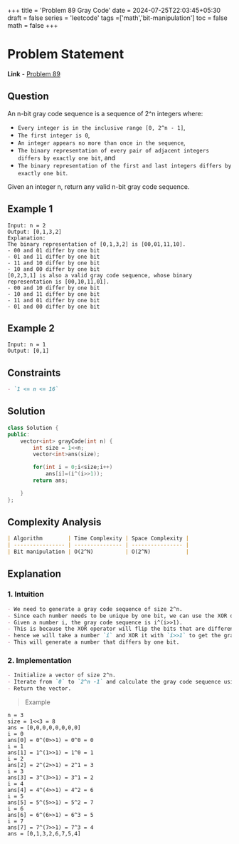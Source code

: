 +++
title = 'Problem 89 Gray Code'
date = 2024-07-25T22:03:45+05:30
draft = false
series = 'leetcode'
tags =['math','bit-manipulation']
toc = false
math = false
+++

# Problem Statement

**Link** - [Problem 89](https://leetcode.com/problems/gray-code/description/)

## Question

An n-bit gray code sequence is a sequence of 2^n integers where:

- `Every integer is in the inclusive range [0, 2^n - 1]`,
- `The first integer is 0`,
- `An integer appears no more than once in the sequence`,
- `The binary representation of every pair of adjacent integers differs by exactly one bit`, and
- `The binary representation of the first and last integers differs by exactly one bit`.

Given an integer n, return any valid n-bit gray code sequence.

## Example 1

```
Input: n = 2
Output: [0,1,3,2]
Explanation:
The binary representation of [0,1,3,2] is [00,01,11,10].
- 00 and 01 differ by one bit
- 01 and 11 differ by one bit
- 11 and 10 differ by one bit
- 10 and 00 differ by one bit
[0,2,3,1] is also a valid gray code sequence, whose binary representation is [00,10,11,01].
- 00 and 10 differ by one bit
- 10 and 11 differ by one bit
- 11 and 01 differ by one bit
- 01 and 00 differ by one bit
```

## Example 2

```
Input: n = 1
Output: [0,1]
```

## Constraints

```markdown
- `1 <= n <= 16`
```

## Solution

```cpp
class Solution {
public:
    vector<int> grayCode(int n) {
        int size = 1<<n;
        vector<int>ans(size);

        for(int i = 0;i<size;i++)
            ans[i]=(i^(i>>1));
        return ans;

    }
};
```

## Complexity Analysis

```markdown
| Algorithm        | Time Complexity | Space Complexity |
| ---------------- | --------------- | ---------------- |
| Bit manipulation | O(2^N)          | O(2^N)           |
```

## Explanation

### 1. Intuition

```markdown
- We need to generate a gray code sequence of size 2^n.
- Since each number needs to be unique by one bit, we can use the XOR operator to generate the sequence.
- Given a number i, the gray code sequence is i^(i>>1).
- This is because the XOR operator will flip the bits that are different between the two numbers.
- hence we will take a number `i` and XOR it with `i>>1` to get the gray code sequence.
- This will generate a number that differs by one bit.
```

### 2. Implementation

```markdown
- Initialize a vector of size 2^n.
- Iterate from `0` to `2^n -1` and calculate the gray code sequence using the formula `i^(i>>1)`.
- Return the vector.
```

> Example

```
n = 3
size = 1<<3 = 8
ans = [0,0,0,0,0,0,0,0]
i = 0
ans[0] = 0^(0>>1) = 0^0 = 0
i = 1
ans[1] = 1^(1>>1) = 1^0 = 1
i = 2
ans[2] = 2^(2>>1) = 2^1 = 3
i = 3
ans[3] = 3^(3>>1) = 3^1 = 2
i = 4
ans[4] = 4^(4>>1) = 4^2 = 6
i = 5
ans[5] = 5^(5>>1) = 5^2 = 7
i = 6
ans[6] = 6^(6>>1) = 6^3 = 5
i = 7
ans[7] = 7^(7>>1) = 7^3 = 4
ans = [0,1,3,2,6,7,5,4]
```
